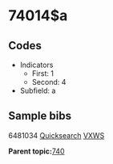 # 74014$a

## Codes

-   Indicators
    -   First: 1
    -   Second: 4
-   Subfield: a

## Sample bibs

6481034 [Quicksearch](https://search.library.yale.edu/catalog/6481034) [VXWS](http://prodorbis.library.yale.edu:7014/vxws/GetHoldingsService?bibId=6481034)

**Parent topic:**[740](../../tags/740/740.md)

